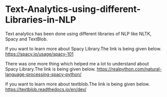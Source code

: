 # Text-Analytics-using-different-Libraries-in-NLP
Text analytics has been done using different libraries of NLP like NLTK, Spacy and TextBlob.

If you want to learn more about Spacy Library.The link is being given below.
https://spacy.io/usage/spacy-101

There was one more thing which helped me a lot to understand about Spacy Library.The link is being given below.
https://realpython.com/natural-language-processing-spacy-python/

If you want to learn more about textblob.The link is being given below.
https://textblob.readthedocs.io/en/dev/
